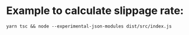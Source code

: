 # Example to calculate slippage rate:

```shell
yarn tsc && node --experimental-json-modules dist/src/index.js
```